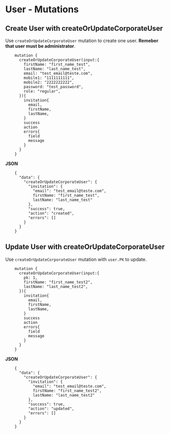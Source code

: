 # User - Mutations

## Create User with createOrUpdateCorporateUser

Use `createOrUpdateCorporateUser` mutation to create one user. **Remeber that user must be administrator**. 

```
    mutation {
      createOrUpdateCorporateUser(input:{
        firstName: "first_name_test",
        lastName: "last_name_test",
        email: "test_email@teste.com",
        mobile1: "1111111111",
        mobile2: "2222222222",
        password: "test_password",
        role: "regular",
      }){
        invitation{
          email,
          firstName,
          lastName,
        }
        success
        action
        errors{
          field
          message
        }
      }
    }
```

**JSON**

``` 
    {
      "data": {
        "createOrUpdateCorporateUser": {
          "invitation": {
            "email": "test_email@teste.com",
            firstName: "first_name_test",
            lastName: "last_name_test"
          },
          "success": true,
          "action": "created",
          "errors": []
        }
      }
    }
```


## Update User with createOrUpdateCorporateUser

Use `createOrUpdateCorporateUser` mutation with `user.PK` to update. 

```
    mutation {
      createOrUpdateCorporateUser(input:{
        pk: 1,
        firstName: "first_name_test2",
        lastName: "last_name_test2",
      }){
        invitation{
          email,
          firstName,
          lastName,
        }
        success
        action
        errors{
          field
          message
        }
      }
    }
```

**JSON**

``` 
    {
      "data": {
        "createOrUpdateCorporateUser": {
          "invitation": {
            "email": "test_email@teste.com",
            firstName: "first_name_test2",
            lastName: "last_name_test2"
          },
          "success": true,
          "action": "updated",
          "errors": []
        }
      }
    }
```

